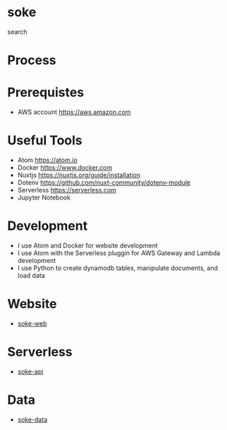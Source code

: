 # soke
search

# Process


# Prerequistes
* AWS account https://aws.amazon.com 

# Useful Tools
* Atom https://atom.io
* Docker https://www.docker.com 
* Nuxtjs https://nuxtjs.org/guide/installation 
* Dotenv https://github.com/nuxt-community/dotenv-module
* Serverless https://serverless.com
* Jupyter Notebook

# Development
* I use Atom and Docker for website development
* I use Atom with the Serverless pluggin for AWS Gateway and Lambda development
* I use Python to create dynamodb tables, manipulate documents, and load data



# Website
* [soke-web](soke-web/)

# Serverless
* [soke-api](soke-api/)

# Data
* [soke-data](soke-data/)





